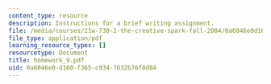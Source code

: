 ```yaml
---
content_type: resource
description: Instructions for a brief writing assignment.
file: /media/courses/21w-730-2-the-creative-spark-fall-2004/0a6046e0d160f365c9347632b76f8d84_homework_9.pdf
file_type: application/pdf
learning_resource_types: []
resourcetype: Document
title: homework_9.pdf
uid: 0a6046e0-d160-f365-c934-7632b76f8d84
---
```

